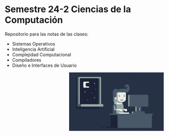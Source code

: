 # Semestre 24-2 Ciencias de la Computación

Repositorio para las notas de las clases:

- Sistemas Operativos
- Inteligencia Artificial
- Complejidad Computacional
- Compiladores
- Diseño e Interfaces de Usuario

<img alt="Night Coding" src="https://raw.githubusercontent.com/AVS1508/AVS1508/master/assets/Night-Coding.gif" align="right"/>
